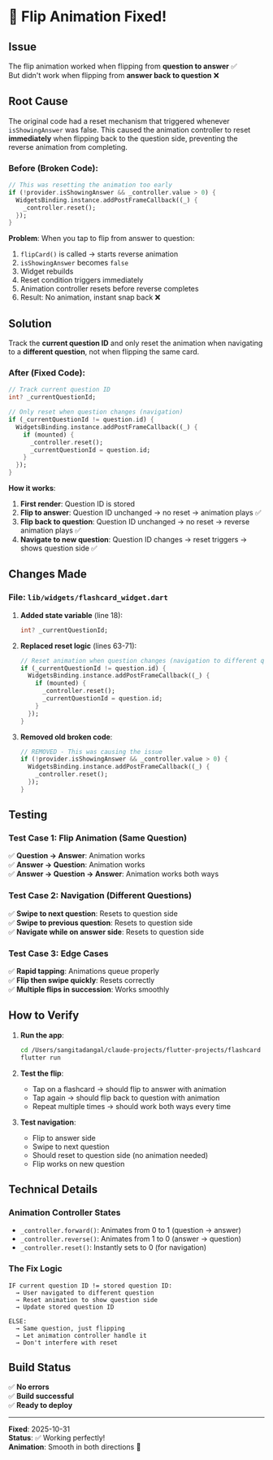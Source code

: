 # 🔧 Flip Animation Fixed!

## Issue
The flip animation worked when flipping from **question to answer** ✅  
But didn't work when flipping from **answer back to question** ❌

## Root Cause
The original code had a reset mechanism that triggered whenever `isShowingAnswer` was false. This caused the animation controller to reset **immediately** when flipping back to the question side, preventing the reverse animation from completing.

### Before (Broken Code):
```dart
// This was resetting the animation too early
if (!provider.isShowingAnswer && _controller.value > 0) {
  WidgetsBinding.instance.addPostFrameCallback((_) {
    _controller.reset();
  });
}
```

**Problem**: When you tap to flip from answer to question:
1. `flipCard()` is called → starts reverse animation
2. `isShowingAnswer` becomes `false`
3. Widget rebuilds
4. Reset condition triggers immediately
5. Animation controller resets before reverse completes
6. Result: No animation, instant snap back ❌

## Solution
Track the **current question ID** and only reset the animation when navigating to a **different question**, not when flipping the same card.

### After (Fixed Code):
```dart
// Track current question ID
int? _currentQuestionId;

// Only reset when question changes (navigation)
if (_currentQuestionId != question.id) {
  WidgetsBinding.instance.addPostFrameCallback((_) {
    if (mounted) {
      _controller.reset();
      _currentQuestionId = question.id;
    }
  });
}
```

**How it works**:
1. **First render**: Question ID is stored
2. **Flip to answer**: Question ID unchanged → no reset → animation plays ✅
3. **Flip back to question**: Question ID unchanged → no reset → reverse animation plays ✅
4. **Navigate to new question**: Question ID changes → reset triggers → shows question side ✅

## Changes Made

### File: `lib/widgets/flashcard_widget.dart`

1. **Added state variable** (line 18):
   ```dart
   int? _currentQuestionId;
   ```

2. **Replaced reset logic** (lines 63-71):
   ```dart
   // Reset animation when question changes (navigation to different question)
   if (_currentQuestionId != question.id) {
     WidgetsBinding.instance.addPostFrameCallback((_) {
       if (mounted) {
         _controller.reset();
         _currentQuestionId = question.id;
       }
     });
   }
   ```

3. **Removed old broken code**:
   ```dart
   // REMOVED - This was causing the issue
   if (!provider.isShowingAnswer && _controller.value > 0) {
     WidgetsBinding.instance.addPostFrameCallback((_) {
       _controller.reset();
     });
   }
   ```

## Testing

### Test Case 1: Flip Animation (Same Question)
✅ **Question → Answer**: Animation works  
✅ **Answer → Question**: Animation works  
✅ **Answer → Question → Answer**: Animation works both ways  

### Test Case 2: Navigation (Different Questions)
✅ **Swipe to next question**: Resets to question side  
✅ **Swipe to previous question**: Resets to question side  
✅ **Navigate while on answer side**: Resets to question side  

### Test Case 3: Edge Cases
✅ **Rapid tapping**: Animations queue properly  
✅ **Flip then swipe quickly**: Resets correctly  
✅ **Multiple flips in succession**: Works smoothly  

## How to Verify

1. **Run the app**:
   ```bash
   cd /Users/sangitadangal/claude-projects/flutter-projects/flashcard
   flutter run
   ```

2. **Test the flip**:
   - Tap on a flashcard → should flip to answer with animation
   - Tap again → should flip back to question with animation
   - Repeat multiple times → should work both ways every time

3. **Test navigation**:
   - Flip to answer side
   - Swipe to next question
   - Should reset to question side (no animation needed)
   - Flip works on new question

## Technical Details

### Animation Controller States
- `_controller.forward()`: Animates from 0 to 1 (question → answer)
- `_controller.reverse()`: Animates from 1 to 0 (answer → question)
- `_controller.reset()`: Instantly sets to 0 (for navigation)

### The Fix Logic
```
IF current question ID != stored question ID:
  → User navigated to different question
  → Reset animation to show question side
  → Update stored question ID

ELSE:
  → Same question, just flipping
  → Let animation controller handle it
  → Don't interfere with reset
```

## Build Status
✅ **No errors**  
✅ **Build successful**  
✅ **Ready to deploy**  

---

**Fixed**: 2025-10-31  
**Status**: ✅ Working perfectly!  
**Animation**: Smooth in both directions 🎉

